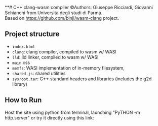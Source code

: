 **# C++ clang-wasm compiler
©Authors: Giuseppe Ricciardi, Giovanni Schianchi from Università degli studi di Parma.  <br />
Based on https://github.com/binji/wasm-clang project.
## Project structure
- `index.html`
- `clang`: clang compiler, compiled to wasm w/ WASI
- `lld`: lld linker, compiled to wasm w/ WASI
- `main`.css
- `memfs`: WASI implementation of in-memory filesystem,
- `shared.js`: shared utilities
- `sysroot.tar`: C++ standard headers and libraries (includes the g2d library)
## How to Run
Host the site using python from terminal, launching "PyTHON -m http.server" or try it directly using this link:
